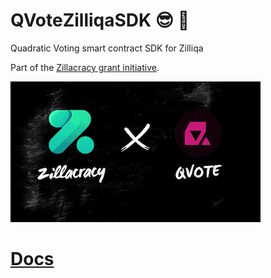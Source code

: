 # QVoteZilliqaSDK :sunglasses: :nail_care:
Quadratic Voting smart contract SDK for Zilliqa

Part of the [Zillacracy grant initiative](https://medium.com/zillacracy/2021-here-we-come-january-2021-zillacracy-blog-55552a4bd556).

![Zillacracy x QVote](images/zil_qvote.gif)

# [Docs](https://qvote.github.io/ZilliqaSDK/index.html)
